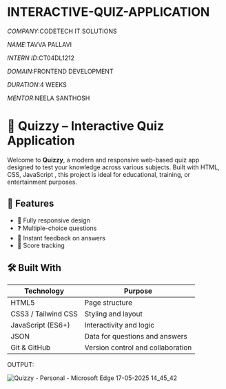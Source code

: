 # INTERACTIVE-QUIZ-APPLICATION

*COMPANY*:CODETECH IT SOLUTIONS

*NAME*:TAVVA PALLAVI

*INTERN ID*:CT04DL1212

*DOMAIN*:FRONTEND DEVELOPMENT

*DURATION*:4 WEEKS

*MENTOR*:NEELA SANTHOSH


# 🧠 Quizzy – Interactive Quiz Application

Welcome to **Quizzy**, a modern and responsive web-based quiz app designed to test your knowledge across various subjects. Built with HTML, CSS, JavaScript , this project is ideal for educational, training, or entertainment purposes.

## 🚀 Features

- 📱 Fully responsive design
- ❓ Multiple-choice questions
- 🔄 Instant feedback on answers
- 🏁 Score tracking

## 🛠️ Built With

| Technology           | Purpose                           |
|----------------------|-----------------------------------|
| HTML5                | Page structure                    |
| CSS3 / Tailwind CSS  | Styling and layout                |
| JavaScript (ES6+)    | Interactivity and logic           |
| JSON                 | Data for questions and answers    |
| Git & GitHub         | Version control and collaboration |

OUTPUT:

![Quizzy - Personal - Microsoft​ Edge 17-05-2025 14_45_42](https://github.com/user-attachments/assets/a96140ab-cb1f-46f9-be68-fb9cda645cff)
